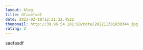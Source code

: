 ```yaml
---
layout: blog
title: dfsaefsdf
date: 2023-02-18T12:21:32.452Z
thumbnail: http://39.96.54.181:88/note/202211301830344.jpg
rating: 2
---
```

s﻿aefasdf